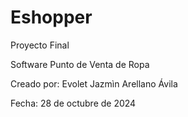 # Eshopper
Proyecto Final

Software Punto de Venta de Ropa

Creado por: Evolet Jazmìn Arellano Ávila

Fecha: 28 de octubre de 2024
